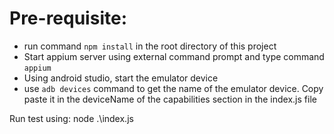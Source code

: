 # Pre-requisite:
 - run command `npm install` in the root directory of this project
 - Start appium server using external command prompt and type command `appium`
 - Using android studio, start the emulator device
 - use `adb devices` command to get the name of the emulator device. Copy paste it in the deviceName of the capabilities section in the index.js file

Run test using:
node .\index.js